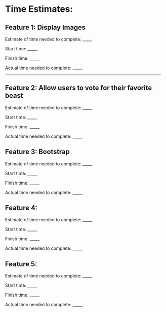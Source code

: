 <!-- This lab was done in collaboration with Daniel Awesome, Adriane Butler and Jose Gonzalez -->

# Time Estimates:

## Feature 1: Display Images

Estimate of time needed to complete: _____

Start time: _____

Finish time: _____

Actual time needed to complete: _____

-------------

## Feature 2: Allow users to vote for their favorite beast

Estimate of time needed to complete: _____

Start time: _____

Finish time: _____

Actual time needed to complete: _____

## Feature 3: Bootstrap

Estimate of time needed to complete: _____

Start time: _____

Finish time: _____

Actual time needed to complete: _____

## Feature 4: 

Estimate of time needed to complete: _____

Start time: _____

Finish time: _____

Actual time needed to complete: _____

## Feature 5: 

Estimate of time needed to complete: _____

Start time: _____

Finish time: _____

Actual time needed to complete: _____